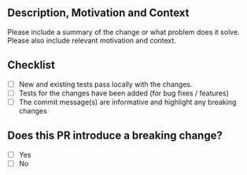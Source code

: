 ## Description, Motivation and Context

Please include a summary of the change or what problem does it solve. Please also include relevant motivation and context.

<!--- If it relates to an open issue, please link to the issue here.
e.g.
Fixes: #414
-->

## Checklist

- [ ] New and existing tests pass locally with the changes.
- [ ] Tests for the changes have been added (for bug fixes / features)
- [ ] The commit message(s) are informative and highlight any breaking changes

## Does this PR introduce a breaking change?
- [ ] Yes
- [ ] No

<!-- If this PR contains a breaking change, please describe the impact and migration path for existing applications below. -->

